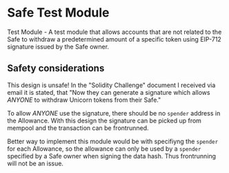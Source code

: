 # Safe Test Module
Test Module - A test module that allows accounts that are not related to the Safe to withdraw a predetermined amount of a specific token using EIP-712 signature issued by the Safe owner.

## Safety considerations
This design is unsafe! In the "Solidity Challenge" document I received via email it is stated, that "Now they can generate a signature which allows _ANYONE_ to withdraw Unicorn tokens from their Safe."

To allow _ANYONE_ use the signature, there should be no `spender` address in the Allowance.
With this design the signature can be picked up from mempool and the transaction can be frontrunned.

Better way to implement this module would be with specifiyng the `spender` for each Allowance, 
so the allowance can only be used by a `spender` specified by a Safe owner when signing the data hash. 
Thus frontrunning will not be an issue. 
